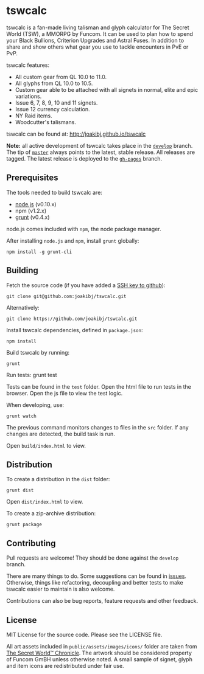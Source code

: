 tswcalc
=======

tswcalc is a fan-made living talisman and glyph calculator for The Secret World (TSW), a MMORPG by Funcom. It can be used to plan how to spend your Black Bullions, Criterion Upgrades and Astral Fuses. In addition to share and show others what gear you use to tackle encounters in PvE or PvP.

tswcalc features:

* All custom gear from QL 10.0 to 11.0.
* All glyphs from QL 10.0 to 10.5.
* Custom gear able to be attached with all signets in normal, elite and epic variations.
* Issue 6, 7, 8, 9, 10 and 11 signets.
* Issue 12 currency calculation.
* NY Raid items.
* Woodcutter's talismans.

tswcalc can be found at: http://joakibj.github.io/tswcalc

**Note:** all active development of tswcalc takes place in the [`develop`](https://github.com/joakibj/tswcalc/tree/develop) branch. The tip of [`master`](https://github.com/joakibj/tswcalc/tree/master) always points to the latest, stable release. All releases are tagged. The latest release is deployed to the [`gh-pages`](https://github.com/joakibj/tswcalc/tree/gh-pages) branch.

Prerequisites
--------
The tools needed to build tswcalc are:
* [node.js](http://nodejs.org/) (v0.10.x)
* npm (v1.2.x)
* [grunt](http://gruntjs.com/) (v0.4.x)

node.js comes included with `npm`, the node package manager.

After installing `node.js` and `npm`, install `grunt` globally:

    npm install -g grunt-cli

Building
--------
Fetch the source code (if you have added a [SSH key to github](https://help.github.com/articles/generating-ssh-keys)):

    git clone git@github.com:joakibj/tswcalc.git

Alternatively:

    git clone https://github.com/joakibj/tswcalc.git

Install tswcalc dependencies, defined in `package.json`:

    npm install

Build tswcalc by running:

    grunt

Run tests:
    grunt test

Tests can be found in the `test` folder. Open the html file to run tests in the browser. Open the js file to view the test logic.

When developing, use:
    
    grunt watch

The previous command monitors changes to files in the `src` folder. If any changes are detected, the build task is run.

Open `build/index.html` to view.

Distribution
------------
To create a distribution in the `dist` folder: 

    grunt dist

Open `dist/index.html` to view.

To create a zip-archive distribution:

    grunt package

Contributing
------------
Pull requests are welcome! They should be done against the `develop` branch.

There are many things to do. Some suggestions can be found in [issues](https://github.com/joakibj/tswcalc/issues). Otherwise, things like refactoring, decoupling and better tests to make tswcalc easier to maintain is also welcome.

Contributions can also be bug reports, feature requests and other feedback.

License
-------
MIT License for the source code. Please see the LICENSE file.

All art assets included in `public/assets/images/icons/` folder are taken from [The Secret World™ Chronicle](http://chronicle.thesecretworld.com/). The artwork should be considered property of Funcom GmBH unless otherwise noted. A small sample of signet, glyph and item icons are redistributed under fair use.
